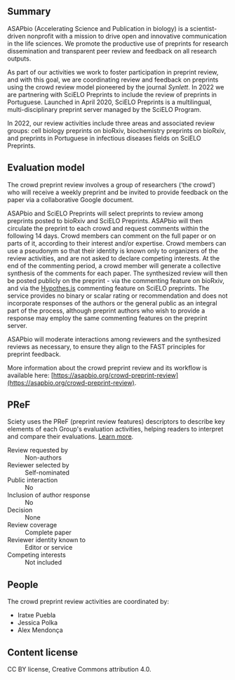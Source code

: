 ## Summary

ASAPbio (Accelerating Science and Publication in biology) is a scientist-driven nonprofit with a mission to drive open and innovative communication in the life sciences. We promote the productive use of preprints for research dissemination and transparent peer review and feedback on all research outputs.

As part of our activities we work to foster participation in preprint review, and with this goal, we are coordinating review and feedback on preprints using the crowd review model pioneered by the journal <i>Synlett</i>. In 2022 we are partnering with SciELO Preprints to include the review of preprints in Portuguese. Launched in April 2020, SciELO Preprints is a multilingual, multi-disciplinary preprint server managed by the SciELO Program.

In 2022, our review activities include three areas and associated review groups: cell biology preprints on bioRxiv, biochemistry preprints on bioRxiv, and preprints in Portuguese in infectious diseases fields on SciELO Preprints.

## Evaluation model

The crowd preprint review involves a group of researchers (‘the crowd’) who will receive a weekly preprint and be invited to provide feedback on the paper via a collaborative Google document.

ASAPbio and SciELO Preprints will select preprints to review among preprints posted to bioRxiv and SciELO Preprints. ASAPbio will then circulate the preprint to each crowd and request comments within the following 14 days. Crowd members can comment on the full paper or on parts of it, according to their interest and/or expertise. Crowd members can use a pseudonym so that their identity is known only to organizers of the review activities, and are not asked to declare competing interests. At the end of the commenting period, a crowd member will generate a collective synthesis of the comments for each paper. The synthesized review will then be posted publicly on the preprint - via the commenting feature on bioRxiv, and via the [Hypothes.is](https://hypothes.is/) commenting feature on SciELO preprints. The service provides no binary or scalar rating or recommendation and does not incorporate responses of the authors or the general public as an integral part of the process, although preprint authors who wish to provide a response may employ the same commenting features on the preprint server. 

ASAPbio will moderate interactions among reviewers and the synthesized reviews as necessary, to ensure they align to the FAST principles for preprint feedback.

More information about the crowd preprint review and its workflow is available here: [https://asapbio.org/crowd-preprint-review](https://asapbio.org/crowd-preprint-review).

## PReF

Sciety uses the PReF (preprint review features) descriptors to describe key elements of each Group's evaluation activities, helping readers to interpret and compare their evaluations.
[Learn more](https://osf.io/8zj9w/).

<dl class="group-page-pref">
    <dt>Review requested by</dt>
    <dd>Non-authors</dd>
    <dt>Reviewer selected by</dt>
    <dd>Self-nominated</dd>
    <dt>Public interaction</dt>
    <dd>No</dd>
    <dt>Inclusion of author response</dt>
    <dd>No</dd>
    <dt>Decision</dt>
    <dd>None</dd>
    <dt>Review coverage</dt>
    <dd>Complete paper</dd>
    <dt>Reviewer identity known to</dt>
    <dd>Editor or service</dd>
    <dt>Competing interests</dt>
    <dd>Not included</dd>
</dl>

## People

The crowd preprint review activities are coordinated by:

- Iratxe Puebla
- Jessica Polka
- Alex Mendonça

## Content license

CC BY license, Creative Commons attribution 4.0.
